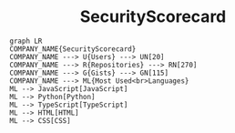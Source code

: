 <h1 align="center">SecurityScorecard</h1>

```mermaid
graph LR
COMPANY_NAME{SecurityScorecard}
COMPANY_NAME ---> U{Users} ---> UN[20]
COMPANY_NAME ---> R{Repositories} ---> RN[270]
COMPANY_NAME ---> G{Gists} ---> GN[115]
COMPANY_NAME ---> ML{Most Used<br>Languages}
ML --> JavaScript[JavaScript]
ML --> Python[Python]
ML --> TypeScript[TypeScript]
ML --> HTML[HTML]
ML --> CSS[CSS]
```
